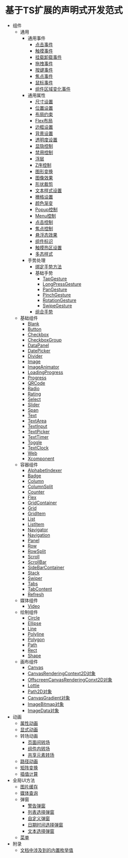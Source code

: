 # 基于TS扩展的声明式开发范式

- 组件
    - 通用
        - 通用事件
            - [点击事件](ts-universal-events-click.md)
            - [触摸事件](ts-universal-events-touch.md)
            - [挂载卸载事件](ts-universal-events-show-hide.md)
            - [拖拽事件](ts-universal-events-drag-drop.md)
            - [按键事件](ts-universal-events-key.md)
            - [焦点事件](ts-universal-focus-event.md)
            - [鼠标事件](ts-universal-mouse-key.md)
            - [组件区域变化事件](ts-universal-component-area-change-event.md)
        - 通用属性
            - [尺寸设置](ts-universal-attributes-size.md)
            - [位置设置](ts-universal-attributes-location.md)
            - [布局约束](ts-universal-attributes-layout-constraints.md)
            - [Flex布局](ts-universal-attributes-flex-layout.md)
            - [边框设置](ts-universal-attributes-border.md)
            - [背景设置](ts-universal-attributes-background.md)
            - [透明度设置](ts-universal-attributes-opacity.md)
            - [显隐控制](ts-universal-attributes-visibility.md)
            - [禁用控制](ts-universal-attributes-enable.md)
            - [浮层](ts-universal-attributes-overlay.md)
            - [Z序控制](ts-universal-attributes-z-order.md)
            - [图形变换](ts-universal-attributes-transformation.md)
            - [图像效果](ts-universal-attributes-image-effect.md)
            - [形状裁剪](ts-universal-attributes-sharp-clipping.md)
            - [文本样式设置](ts-universal-attributes-text-style.md)
            - [栅格设置](ts-universal-attributes-grid.md)
            - [颜色渐变](ts-universal-attributes-gradient-color.md)
            - [Popup控制](ts-universal-attributes-popup.md)
            - [Menu控制](ts-universal-attributes-menu.md)
            - [点击控制](ts-universal-attributes-click.md)
            - [焦点控制](ts-universal-attributes-focus.md)
            - [悬浮态效果](ts-universal-attributes-hover-effect.md)
            - [组件标识](ts-universal-attributes-component-id.md)
            - [触摸热区设置](ts-universal-attributes-touch-target.md)
            - [多态样式](ts-universal-attributes-polymorphic-style.md)
        - 手势处理
            - [绑定手势方法](ts-gesture-settings.md)
            - 基础手势
                - [TapGesture](ts-basic-gestures-tapgesture.md)
                - [LongPressGesture](ts-basic-gestures-longpressgesture.md)
                - [PanGesture](ts-basic-gestures-pangesture.md)
                - [PinchGesture](ts-basic-gestures-pinchgesture.md)
                - [RotationGesture](ts-basic-gestures-rotationgesture.md)
                - [SwipeGesture](ts-basic-gestures-swipegesture.md)
            - [组合手势](ts-combined-gestures.md)
    - 基础组件
        - [Blank](ts-basic-components-blank.md)
        - [Button](ts-basic-components-button.md)
        - [Checkbox](ts-basic-components-checkbox.md)
        - [CheckboxGroup](ts-basic-components-checkboxgroup.md)
        - [DataPanel](ts-basic-components-datapanel.md)
        - [DatePicker](ts-basic-components-datepicker.md)
        - [Divider](ts-basic-components-divider.md)
        - [Image](ts-basic-components-image.md)
        - [ImageAnimator](ts-basic-components-imageanimator.md)
        - [LoadingProgress](ts-basic-components-loadingprogress.md)
        - [Progress](ts-basic-components-progress.md)
        - [QRCode](ts-basic-components-qrcode.md)
        - [Radio](ts-basic-components-radio.md)
        - [Rating](ts-basic-components-rating.md)
        - [Select](ts-basic-components-select.md)
        - [Slider](ts-basic-components-slider.md)
        - [Span](ts-basic-components-span.md)
        - [Text](ts-basic-components-text.md)
        - [TextArea](ts-basic-components-textarea.md)
        - [TextInput](ts-basic-components-textinput.md)
        - [TextPicker](ts-basic-components-textpicker.md)
        - [TextTimer](ts-basic-components-texttimer.md)
        - [Toggle](ts-basic-components-toggle.md)
        - [TextClock](ts-basic-components-textclock.md)
        - [Web](ts-basic-components-web.md)
        - [Xcomponent](ts-basic-components-xcomponent.md)
    - 容器组件
        - [AlphabetIndexer](ts-container-alphabet-indexer.md)
        - [Badge](ts-container-badge.md)
        - [Column](ts-container-column.md)
        - [ColumnSplit](ts-container-columnsplit.md)
        - [Counter](ts-container-counter.md)
        - [Flex](ts-container-flex.md)
        - [GridContainer](ts-container-gridcontainer.md)
        - [Grid](ts-container-grid.md)
        - [GridItem](ts-container-griditem.md)
        - [List](ts-container-list.md)
        - [ListItem](ts-container-listitem.md)
        - [Navigator](ts-container-navigator.md)
        - [Navigation](ts-basic-components-navigation.md)
        - [Panel](ts-container-panel.md)
        - [Row](ts-container-row.md)
        - [RowSplit](ts-container-rowsplit.md)
        - [Scroll](ts-container-scroll.md)
        - [ScrollBar](ts-basic-components-scrollbar.md)
        - [SideBarContainer](ts-container-sidebarcontainer.md)
        - [Stack](ts-container-stack.md)
        - [Swiper](ts-container-swiper.md)
        - [Tabs](ts-container-tabs.md)
        - [TabContent](ts-container-tabcontent.md)
        - [Refresh](ts-container-refresh.md)
    - 媒体组件
        - [Video](ts-media-components-video.md)
    - 绘制组件
        - [Circle](ts-drawing-components-circle.md)
        - [Ellipse](ts-drawing-components-ellipse.md)
        - [Line](ts-drawing-components-line.md)
        - [Polyline](ts-drawing-components-polyline.md)
        - [Polygon](ts-drawing-components-polygon.md)
        - [Path](ts-drawing-components-path.md)
        - [Rect](ts-drawing-components-rect.md)
        - [Shape](ts-drawing-components-shape.md)
    - 画布组件
        - [Canvas](ts-components-canvas-canvas.md)
        - [CanvasRenderingContext2D对象](ts-canvasrenderingcontext2d.md)
        - [OffscreenCanvasRenderingConxt2D对象](ts-offscreencanvasrenderingcontext2d.md)
        - [Lottie](ts-components-canvas-lottie.md)
        - [Path2D对象](ts-components-canvas-path2d.md)
        - [CanvasGradient对象](ts-components-canvas-canvasgradient.md)
        - [ImageBitmap对象](ts-components-canvas-imagebitmap.md)
        - [ImageData对象](ts-components-canvas-imagedata.md)
- 动画
    - [属性动画](ts-animatorproperty.md)
    - [显式动画](ts-explicit-animation.md)
    - 转场动画
        - [页面间转场](ts-page-transition-animation.md)
        - [组件内转场](ts-transition-animation-component.md)
        - [共享元素转场](ts-transition-animation-shared-elements.md)
    - [路径动画](ts-motion-path-animation.md)
    - [矩阵变换](ts-matrix-transformation.md)
    - [插值计算](ts-interpolation-calculation.md)
- 全局UI方法
    - [图片缓存](ts-methods-image-cache.md)
    - [媒体查询](ts-methods-media-query.md)
    - 弹窗
        - [警告弹窗](ts-methods-alert-dialog-box.md)
        - [列表选择弹窗](ts-methods-action-sheet.md)
        - [自定义弹窗](ts-methods-custom-dialog-box.md)
        - [日期时间选择弹窗](ts-methods-datepicker-dialog.md)
        - [文本选择弹窗](ts-methods-textpicker-dialog.md)
    - [菜单](ts-methods-menu.md)
- 附录
    - [文档中涉及到的内置枚举值](ts-appendix-enums.md)
